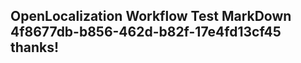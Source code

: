 <properties
ms.topic="hero-topic"
ms.test1="hero-topic"
ms.test2="test"/>

## OpenLocalization Workflow Test MarkDown 4f8677db-b856-462d-b82f-17e4fd13cf45 thanks!
<!--HONumber=Mar16_HO4-->
